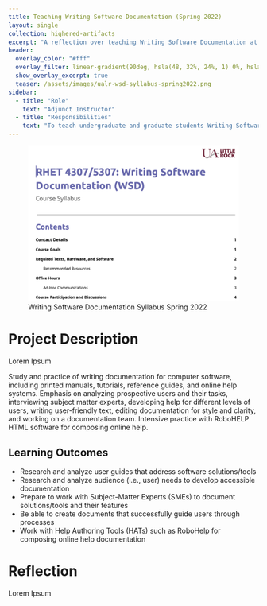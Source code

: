 ```yaml
---
title: Teaching Writing Software Documentation (Spring 2022)
layout: single
collection: highered-artifacts
excerpt: "A reflection over teaching Writing Software Documentation at UALR in the Spring of 2022."
header:
  overlay_color: "#fff"
  overlay_filter: linear-gradient(90deg, hsla(48, 32%, 24%, 1) 0%, hsla(42, 89%, 70%, 1) 100%); # dark to goldenrod
  show_overlay_excerpt: true
  teaser: /assets/images/ualr-wsd-syllabus-spring2022.png
sidebar:
  - title: "Role"
    text: "Adjunct Instructor"
  - title: "Responsibilities"
    text: "To teach undergraduate and graduate students Writing Software Documentation."
---
```


<figure>
  <img src="/assets/images/ualr-wsd-syllabus-spring2022.png" alt="Screenshot of course syllabus">
  <figcaption>Writing Software Documentation Syllabus Spring 2022</figcaption>
</figure>

# Project Description

Lorem Ipsum

Study and practice of writing documentation for computer software, including printed manuals, tutorials, reference guides, and online help systems. Emphasis on analyzing prospective users and their tasks, interviewing subject matter experts, developing help for different levels of users, writing user-friendly text, editing documentation for style and clarity, and working on a documentation team. Intensive practice with RoboHELP HTML software for composing online help. 

## Learning Outcomes

- Research and analyze user guides that address software solutions/tools
- Research and analyze audience (i.e., user) needs to develop accessible documentation
- Prepare to work with Subject-Matter Experts (SMEs) to document solutions/tools and their features
- Be able to create documents that successfully guide users through processes
- Work with Help Authoring Tools (HATs) such as RoboHelp for composing online help documentation


# Reflection

Lorem Ipsum
